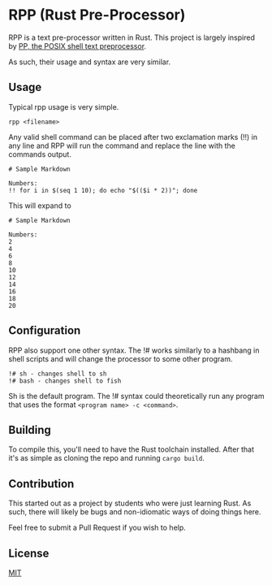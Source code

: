 # RPP (Rust Pre-Processor)

RPP is a text pre-processor written in Rust.
This project is largely inspired by [PP, the POSIX shell text  preprocessor](https://github.com/jhjn/pp).

As such, their usage and syntax are very similar.

## Usage

Typical rpp usage is very simple.

```
rpp <filename>
```

Any valid shell command can be placed after two exclamation marks (!!) in any
line and RPP will run the command and replace the line with the commands output.

```
# Sample Markdown

Numbers:
!! for i in $(seq 1 10); do echo "$(($i * 2))"; done
```

This will expand to 
```
# Sample Markdown

Numbers:
2
4
6
8
10
12
14
16
18
20
```

## Configuration

RPP also support one other syntax. The !# works similarly to a hashbang in shell
scripts and will change the processor to some other program.

```
!# sh - changes shell to sh
!# bash - changes shell to fish
```

Sh is the default program. The !# syntax could theoretically run any program
that uses the format `<program name> -c <command>`.

## Building

To compile this, you'll need to have the Rust toolchain installed.
After that it's as simple as cloning the repo and running `cargo build`.

## Contribution

This started out as a project by students who were just learning Rust. As such,
there will likely be bugs and non-idiomatic ways of doing things here.

Feel free to submit a Pull Request if you wish to help.

## License

[MIT](./LICENSE.md)
